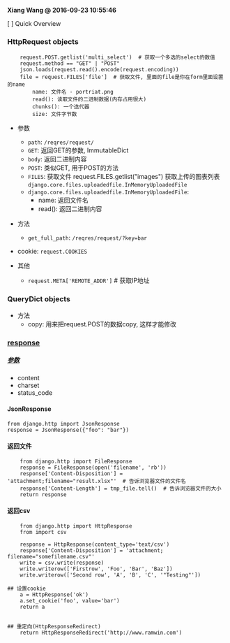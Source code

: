 **Xiang Wang @ 2016-09-23 10:55:46**


[ ] Quick Overview

### HttpRequest objects
```
    request.POST.getlist('multi_select')  # 获取一个多选的select的数值
    request.method == "GET" | "POST"
    json.loads(request.read().encode(request.encoding))
    file = request.FILES['file']  # 获取文件, 里面的file是你在form里面设置的name
        name: 文件名 - portriat.png
        read(): 读取文件的二进制数据(内存占用很大)
        chunks(): 一个迭代器
        size: 文件字节数
```
* 参数
    * `path`: `/reqres/request/`
    * `GET`: 返回GET的参数, ImmutableDict
    * `body`: 返回二进制内容
    * `POST`: 类似GET, 用于POST的方法
    * `FILES`: 获取文件
        request.FILES.getlist("images") 获取上传的图表列表 `django.core.files.uploadedfile.InMemoryUploadedFile`
    * `django.core.files.uploadedfile.InMemoryUploadedFile`:
        * name: 返回文件名
        * read(): 返回二进制内容
* 方法
    * `get_full_path`: `/reqres/request/?key=bar`

* cookie: `request.COOKIES`

* 其他
    * `request.META['REMOTE_ADDR']`  # 获取IP地址

### QueryDict objects
* 方法
    * copy: 用来把request.POST的数据copy, 这样才能修改

### [response](https://docs.djangoproject.com/en/3.1/ref/request-response/)

##### [参数](https://docs.djangoproject.com/en/1.11/ref/request-response/#httpresponse-objects)
* content
* charset
* status_code

#### JsonResponse
```
from django.http import JsonResponse
response = JsonResponse({"foo": "bar"})
```

#### 返回文件
```
    from django.http import FileResponse
    response = FileResponse(open('filename', 'rb'))
    response['Content-Disposition'] = 'attachment;filename="result.xlsx"'  # 告诉浏览器文件的文件名
    response['Content-Length'] = tmp_file.tell()  # 告诉浏览器文件的大小
    return response
```

#### 返回csv
```
    from django.http import HttpResponse
    from import csv

    response = HttpResponse(content_type='text/csv')
    response['Content-Disposition'] = 'attachment; filename="somefilename.csv"'
    write = csv.write(response)
    write.writerow(['Firstrow', 'Foo', 'Bar', 'Baz'])
    write.writerow(['Second row', 'A', 'B', 'C', '"Testing"'])

## 设置cookie
    a = HttpResponse('ok')
    a.set_cookie('foo', value='bar')
    return a


## 重定向(HttpResponseRedirect)
    return HttpResponseRedirect('http://www.ramwin.com')
```
